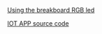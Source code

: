
[Using the breakboard RGB led](https://github.com/664306x/swin.edu.au-esp8266/wiki/08A-Project-1A:-Using-the-RGB-LED-on-the-ESP8266-12)

[IOT APP source code](https://github.com/EspressifApp/IOT-Espressif-Android)
